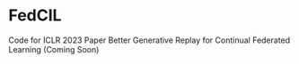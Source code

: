 # FedCIL
Code for ICLR 2023 Paper Better Generative Replay for Continual Federated Learning (Coming Soon)
